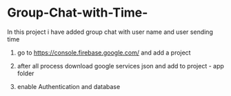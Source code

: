 # Group-Chat-with-Time-
In this project i have added group chat with user name and user sending time



1) go to https://console.firebase.google.com/ and add a project
2) after all process download google services json and add to project - app folder

3) enable Authentication and database 


